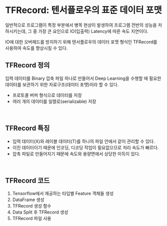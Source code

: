 # TFRecord: 텐서플로우의 표준 데이터 포맷

일반적으로 프로그램이 특정 부분에서 병목 현상이 발생하여 프로그램 전반의 성능을 저하시키는데, 그 중 가장 큰 요인으로 IO(입출력) Latency에 따른 속도 지연이다.

IO에 대한 오버헤드를 방지하기 위해 텐서플로우의 데이터 포맷 형식인 TFRecord를 사용하여 속도를 향상시킬 수 있다.

## **TFRecord 정의**

입력 데이터를 Binary 압축 파일 하나로 만들어서 Deep Learning을 수행할 때 필요한 데이터를 보관하기 위한 자료구조(데이터 포맷)이라 할 수 있다.

- 프로토콜 버퍼 형식으로 데이터를 저장
- 여러 개의 데이터를 일렬로(serializable) 저장

<br>

## **TFRecord 특징**

- 입력 데이터(X)와 레이블 데이터(T)를 하나의 파일 안에서 같이 관리할 수 있다.
- 이진 데이터이기 때문에 인코딩, 디코딩 작업이 필요없으므로 처리 속도가 빠르다.
- 압축 파일로 만들어지기 때문에 속도와 용량면에서 상당한 이득이 있다.

<br>

## TFRecord 코드 

1. Tensorflow에서 제공하는 타입별 Feature 객체들 생성
2. DataFrame 생성
3. TFRecord 생성 함수
4. Data Split 후 TFRecord 생성
5. TFRecord 파일 사용